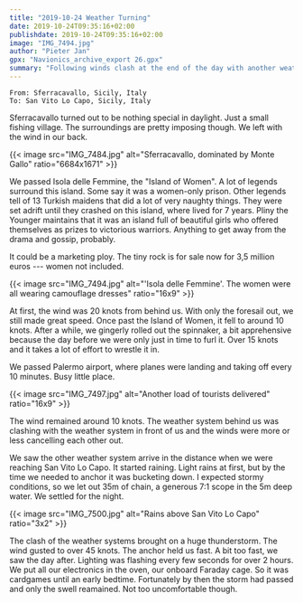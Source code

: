 ```yaml
---
title: "2019-10-24 Weather Turning"
date: 2019-10-24T09:35:16+02:00
publishdate: 2019-10-24T09:35:16+02:00
image: "IMG_7494.jpg"
author: "Pieter Jan"
gpx: "Navionics_archive_export 26.gpx"
summary: "Following winds clash at the end of the day with another weather system, bringing a huge thunderstorm."
---
```


`From: Sferracavallo, Sicily, Italy`<br/>
`To: San Vito Lo Capo, Sicily, Italy`

Sferracavallo turned out to be nothing special in daylight. Just a small fishing village. The surroundings are pretty imposing though. We left with the wind in our back.

{{< image src="IMG_7484.jpg" alt="Sferracavallo, dominated by Monte Gallo" ratio="6684x1671" >}}

We passed Isola delle Femmine, the "Island of Women". A lot of legends surround this island. Some say it was a women-only prison. Other legends tell of 13 Turkish maidens that did a lot of very naughty things. They were set adrift until they crashed on this island, where lived for 7 years. Pliny the Younger maintains that it was an island full of beautiful girls who offered themselves as prizes to victorious warriors. Anything to get away from the drama and gossip, probably.

It could be a marketing ploy. The tiny rock is for sale now for 3,5 million euros --- women not included.

{{< image src="IMG_7494.jpg" alt="'Isola delle Femmine'. The women were all wearing camouflage dresses" ratio="16x9" >}}

At first, the wind was 20 knots from behind us. With only the foresail out, we still made great speed. Once past the Island of Women, it fell to around 10 knots. After a while, we gingerly rolled out the spinnaker, a bit apprehensive because the day before we were only just in time to furl it. Over 15 knots and it takes a lot of effort to wrestle it in.

We passed Palermo airport, where planes were landing and taking off every 10 minutes. Busy little place.

{{< image src="IMG_7497.jpg" alt="Another load of tourists delivered" ratio="16x9" >}}

The wind remained around 10 knots. The weather system behind us was clashing with the weather system in front of us and the winds were more or less cancelling each other out.

We saw the other weather system arrive in the distance when we were reaching San Vito Lo Capo. It started raining. Light rains at first, but by the time we needed to anchor it was bucketing down. I expected stormy conditions, so we let out 35m of chain, a generous 7:1 scope in the 5m deep water. We settled for the night.

{{< image src="IMG_7500.jpg" alt="Rains above San Vito Lo Capo" ratio="3x2" >}}

The clash of the weather systems brought on a huge thunderstorm. The wind gusted to over 45 knots. The anchor held us fast. A bit too fast, we saw the day after. Lighting was flashing every few seconds for over 2 hours. We put all our electronics in the oven, our onboard Faraday cage. So it was cardgames until an early bedtime. Fortunately by then the storm had passed and only the swell reamained. Not too uncomfortable though.
